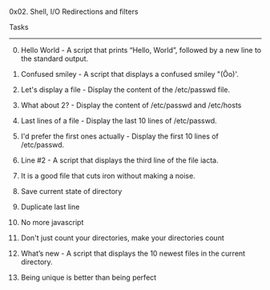 0x02. Shell, I/O Redirections and filters

Tasks
__________________________________________________

0. Hello World - A script that prints “Hello, World”, followed by a new line to the standard output.

1. Confused smiley - A script that displays a confused smiley "(Ôo)'.

2. Let's display a file - Display the content of the /etc/passwd file.

3. What about 2? - Display the content of /etc/passwd and /etc/hosts

4. Last lines of a file - Display the last 10 lines of /etc/passwd.

5. I'd prefer the first ones actually - Display the first 10 lines of /etc/passwd.

6. Line #2 - A script that displays the third line of the file iacta.

7. It is a good file that cuts iron without making a noise.

8. Save current state of directory

9. Duplicate last line

10. No more javascript 

11. Don't just count your directories, make your directories count

12. What’s new - A script that displays the 10 newest files in the current directory.

13. Being unique is better than being perfect